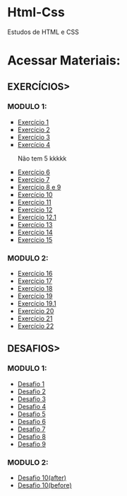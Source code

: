 # Html-Css
 Estudos de HTML e CSS

<h1>Acessar Materiais:</h1>
<h2>EXERCÍCIOS></h2>
<h3>MODULO 1:</h3>
<ul type="square">
<li><a href="https://DiogoJP202.github.io/Html-Css/Exerc%C3%ADcios/Modulo%201/Ex001/index.html" target="_blank">Exercício 1</a></li>
<li><a href="https://DiogoJP202.github.io/Html-Css/Exerc%C3%ADcios/Modulo%201/Ex002/index.html" target="_blank">Exercício 2</a></li>
<li><a href="https://DiogoJP202.github.io/Html-Css/Exerc%C3%ADcios/Modulo%201/Ex003/index.html" target="_blank">Exercício 3</a></li>
<li><a href="https://DiogoJP202.github.io/Html-Css/Exerc%C3%ADcios/Modulo%201/Ex004/index.HTML" target="_blank">Exercício 4</a></li>
<p>Não tem 5 kkkkk</p>
<li><a href="https://DiogoJP202.github.io/Html-Css/Exerc%C3%ADcios/Modulo%201/Ex006/index.html" target="_blank">Exercício 6</a></li>
<li><a href="https://DiogoJP202.github.io/Html-Css/Exerc%C3%ADcios/Modulo%201/Ex007/html4.html" target="_blank">Exercício 7</a></li>
<li><a href="https://DiogoJP202.github.io/Html-Css/Exerc%C3%ADcios/Modulo%201/Ex008e009/Index.html" target="_blank">Exercício 8 e 9</a></li>
<li><a href="https://DiogoJP202.github.io/Html-Css/Exerc%C3%ADcios/Modulo%201/Ex010/Index.html" target="_blank">Exercício 10</a></li>
<li><a href="https://DiogoJP202.github.io/Html-Css/Exerc%C3%ADcios/Modulo%201/Ex011/index.html" target="_blank">Exercício 11</a></li>
<li><a href="https://DiogoJP202.github.io/Html-Css/Exerc%C3%ADcios/Modulo%201/Ex012/index.html" target="_blank">Exercício 12</a></li>
<li><a href="https://DiogoJP202.github.io/Html-Css/Exerc%C3%ADcios/Modulo%201/Ex012.1/index.html" target="_blank">Exercício 12.1</a></li>
<li><a href="https://DiogoJP202.github.io/Html-Css/Exerc%C3%ADcios/Modulo%201/Ex013/index.html" target="_blank">Exercício 13</a></li>
<li><a href="https://DiogoJP202.github.io/Html-Css/Exerc%C3%ADcios/Modulo%201/Ex014/inde.html" target="_blank">Exercício 14</a></li>
<li><a href="https://DiogoJP202.github.io/Html-Css/Exerc%C3%ADcios/Modulo%201/Ex0015/index.html" target="_blank">Exercício 15</a></li>
</ul>
<h3>MODULO 2:</h3>
<ul>
<li><a href="https://DiogoJP202.github.io/Html-Css/Exerc%C3%ADcios/Modulo%202/Ex016/index.html" target="_blank">Exercício 16</a></li>
<li><a href="https://DiogoJP202.github.io/Html-Css/Exerc%C3%ADcios/Modulo%202/Ex017/index.html" target="_blank">Exercício 17</a></li>
<li><a href="https://DiogoJP202.github.io/Html-Css/Exerc%C3%ADcios/Modulo%202/Ex018/index.html" target="_blank">Exercício 18</a></li>
<li><a href="https://DiogoJP202.github.io/Html-Css/Exerc%C3%ADcios/Modulo%202/Ex019/index.html" target="_blank">Exercício 19</a></li>
<li><a href="https://DiogoJP202.github.io/Html-Css/Exerc%C3%ADcios/Modulo%202/Ex019.1/idenx.html" target="_blank">Exercício 19.1</a></li>
<li><a href="https://DiogoJP202.github.io/Html-Css/Exerc%C3%ADcios/Modulo%202/Ex020/index.html" target="_blank">Exercício 20</a></li>
<li><a href="https://DiogoJP202.github.io/Html-Css/Exerc%C3%ADcios/Modulo%202/Ex021/index.html" target="_blank">Exercício 21</a></li>
<li><a href="https://DiogoJP202.github.io/Html-Css/Exerc%C3%ADcios/Modulo%202/Ex022/index.html" target="_blank">Exercício 22</a></li>
</ul>
<h2>DESAFIOS></h2>
<h3>MODULO 1:</h3>
<ul>
<li><a href="https://DiogoJP202.github.io/Html-Css/Desafios/Modulo%201/Desafio%20001/Index.html" target="_blank">Desafio 1</a></li>
<li><a href="https://DiogoJP202.github.io/Html-Css/Desafios/Modulo%201/Desafio%20002/index.html" target="_blank">Desafio 2</a></li>
<li><a href="https://DiogoJP202.github.io/Html-Css/Desafios/Modulo%201/Desafio%20003/Index.html" target="_blank">Desafio 3</a></li>
<li><a href="https://DiogoJP202.github.io/Html-Css/Desafios/Modulo%201/Desafio%20004/Index.html" target="_blank">Desafio 4</a></li>
<li><a href="https://DiogoJP202.github.io/Html-Css/Desafios/Modulo%201/Desafio%20005/Index.html" target="_blank">Desafio 5</a></li>
<li><a href="https://DiogoJP202.github.io/Html-Css/Desafios/Modulo%201/Desafio%20006/index.html" target="_blank">Desafio 6</a></li>
<li><a href="https://DiogoJP202.github.io/Html-Css/Desafios/Modulo%201/Desafio%20007/index.html" target="_blank">Desafio 7</a></li>
<li><a href="https://DiogoJP202.github.io/Html-Css/Desafios/Modulo%201/Desafio%20008/index.html" target="_blank">Desafio 8</a></li>
<li><a href="https://DiogoJP202.github.io/Html-Css/Desafios/Modulo%201/Desafio%20009/index.html" target="_blank">Desafio 9</a></li>
</ul>
<h3>MODULO 2:</h3>                       
<ul>                                           
<li><a href="https://DiogoJP202.github.io/Html-Css/Desafios/Modulo%202/Desafio010(com%20a%20aula)/Android.html" target="_blank">Desafio 10(after)</a></li>
<li><a href="https://DiogoJP202.github.io/Html-Css/Desafios/Modulo%202/desafio010(sem%20assistir%20a%20aula)/Android.html" target="_blank">Desafio 10(before)</a></li>
</ul>
